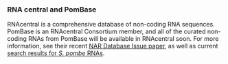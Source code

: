 ### RNA central and PomBase
<!-- newsfeed_thumbnail: rna_central_icon.png -->

RNAcentral is a comprehensive database of non-coding RNA
sequences. PomBase is an RNAcentral Consortium member, and all of the
curated non-coding RNAs from PomBase will be available in RNAcentral
soon.  For more information, see their recent [NAR Database Issue paper](https://doi.org/10.1093/nar/gky1034), as well as current
[search results for *S. pombe* RNAs](https://rnacentral.org/search?q=pombe).
